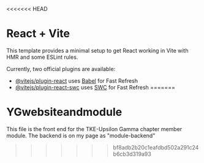 <<<<<<< HEAD
# React + Vite

This template provides a minimal setup to get React working in Vite with HMR and some ESLint rules.

Currently, two official plugins are available:

- [@vitejs/plugin-react](https://github.com/vitejs/vite-plugin-react/blob/main/packages/plugin-react/README.md) uses [Babel](https://babeljs.io/) for Fast Refresh
- [@vitejs/plugin-react-swc](https://github.com/vitejs/vite-plugin-react-swc) uses [SWC](https://swc.rs/) for Fast Refresh
=======
# YGwebsiteandmodule
This file is the front end for the TKE-Upsilon Gamma chapter member module. The backend is on my page as "module-backend"
>>>>>>> bf8adb2b20c1eafdbd502a291c24b6cb3d319a93

